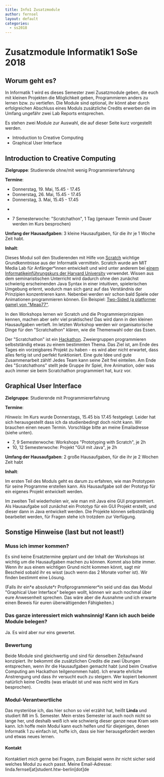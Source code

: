 ```yaml
---
title: Info1 Zusatzmodule
author: fernsel
layout: default
categories:
  - ss2018
---
```


# Zusatzmodule Informatik1 SoSe 2018
## Worum geht es?

In Informatik 1 wird es dieses Semester zwei Zusatzmodule geben, die euch mit kleinen Projekten die Möglichkeit geben, Programmieren anders zu lernen bzw. zu vertiefen.
Die Module sind optional, ihr könnt aber durch erfolgreichen Abschluss eines Moduls zusätzliche Credits erwerben die im Umfang ungefähr zwei Lab Reports entsprechen.

Es stehen zwei Module zur Auswahl, die auf dieser Seite kurz vorgestellt werden.
* Introduction to Creative Computing
* Graphical User Interface

## Introduction to Creative Computing
 **Zielgruppe**: Studierende ohne/mit wenig Programmiererfahrung

 **Termine**:
* Donnerstag, 19. Mai, 15.45 - 17.45
* Donnerstag, 26. Mai, 15.45 - 17.45
* Donnerstag, 3. Mai, 15.45 - 17.45
* ~~~Donnerstag, 10. Mai, 15.45 - 17.45~~~ Feiertag! Wir benötigen einen Ersatztermin
 * 7 Semesterwoche: "Scratchathon", 1 Tag (genauer Termin und Dauer werden im Kurs besprochen)

 **Umfang der Hausaufgaben**: 3 kleine Hausaufgaben, für die ihr je 1 Woche Zeit habt.

 **Inhalt**:

 Dieses Modul soll den Studierenden mit Hilfe von [Scratch](https://scratch.mit.edu/) wichtige Grundkenntnisse aus der Informatik vermitteln. Scratch wurde am MIT Media Lab für Anfänger\*innen entwickelt und wird unter anderem bei [einem Informatikeinführungskurs der Harvard University](https://cs50.harvard.edu/) verwendet. Wissen aus dem seminaristischen Unterricht wird dadurch ohne den zunächst schwierig erscheinenden Java Syntax in einer intuitiven, spielerischen Umgebung erlernt, wodurch man sich ganz auf das Verständnis der Prinzipien konzentrieren kann. Nebenbei werden wir schon bald Spiele oder Animationen programmieren können. Ein Beispiel:
[Two-Sided (a platformer game) von "Meap77"](https://scratch.mit.edu/projects/168683785/).

In den Workshops lernen wir Scratch und die Programmierprinzipien kennen, machen aber sehr viel praktisches! Das wird dann in den kleinen Hausaufgaben vertieft. Im letzten Workshop werden wir organisatorische Dinge für den "Scratchathon" klären, wie die Themenwahl oder das Essen.

Der "Scratchathon" ist ein [Hackathon](https://de.wikipedia.org/wiki/Hackathon). Zweiergruppen programmieren selbstständig etwas zu einem bestimmten Thema. Das Ziel ist, am Ende des Tages ein vorzeigbares Projekt zu haben - es wird aber nicht erwartet, dass alles fertig ist und perfekt funktioniert. Eine gute Idee und gute Zusammenarbeit zählt! Jedes Team kann seine Zeit frei einteilen.
Am Ende des "Scratchathons" stellt jede Gruppe ihr Spiel, ihre Animation, oder was auch immer sie beim Scratchathon programmiert hat, kurz vor.

## Graphical User Interface
**Zielgruppe**: Studierende mit Programmiererfahrung

**Termine**:

*Hinweis*: Im Kurs wurde Donnerstags, 15.45 bis 17.45 festgelegt. Leider hat sich herausgestellt dass ich da studienbedingt doch nicht kann. Wir brauchen einen neuen Termin. Vorschläge bitte an meine Emailadresse (siehe unten).
* 7, 9 Semesterwoche: Workshops "Prototyping with Scratch", je 2h
* 10, 12 Semesterwoche: Projekt "GUI mit Java", je 2h

**Umfang der Hausaufgaben**: 2 große Hausaufgaben, für die ihr je 2 Wochen Zeit habt

**Inhalt**:

Im ersten Teil des Moduls geht es darum zu erfahren, wie man Prototypen für seine Programme erstellen kann. Als Hausaufgabe soll der Prototyp für ein eigenes Projekt entwickelt werden.

Im zweiten Teil wiederholen wir, wie man mit Java eine GUI programmiert. Als Hausaufgabe soll zunächst ein Prototyp für ein GUI Projekt erstellt, und dieser dann in Java entwickelt werden. Die Projekte können selbstständig bearbeitet werden, für Fragen stehe ich trotzdem zur Verfügung.

## Sonstige Hinweise (last but not least!)

### Muss ich immer kommen?
Es sind keine Ersatztermine geplant und der Inhalt der Workshops ist wichtig um die Hausaufgaben machen zu können. Kommt also bitte immer. Wenn ihr aus einem wichtigen Grund nicht kommen könnt, sagt mir Bescheid sobald ihr es wisst (auch wenn das 2 Monate vorher ist). Wir finden bestimmt eine Lösung.

(Falls ihr ein\*e absolute\*r Profiprogrammierer\*in seid und das das Modul "Graphical User Interface" belegen wollt, können wir auch nochmal über eure Anwesenheit sprechen. Das wäre aber die Ausnahme und ich erwarte einen Beweis für euren überwältigenden Fähigkeiten.)

### Das ganze interessiert mich wahnsinnig! Kann ich auch beide Module belegen?
Ja. Es wird aber nur eins gewertet.

### Bewertung
Beide Module sind gleichwertig und sind für denselben Zeitaufwand konzipiert. Ihr bekommt die zusätzlichen Credits die zwei Übungen entsprechen, wenn ihr die Hausaufgaben gemacht habt (und beim Creative Computing am Hackathon teilgenommen habt). Ich erwarte ehrliche Anstrengung und dass ihr versucht euch zu steigern. Wer kopiert bekommt natürlich keine Credits (was erlaubt ist und was nicht wird im Kurs besprochen).

### Modul-Verantwortliche
Das mysteriöse ich, das hier schon so viel erzählt hat, heißt **Linda** und studiert IMI im 5. Semester. Mein erstes Semester ist auch noch nicht so lange her, und deshalb weiß ich wie schwierig dieser ganze neue Kram sein kann. Ich hoffe mein Modul kann euch helfen und für diejenigen, denen Informatik 1 zu einfach ist, hoffe ich, dass sie hier herausgefordert werden und etwas neues lernen.

#### Kontakt
Kontaktiert mich gerne bei Fragen, zum Beispiel wenn ihr nicht sicher seid welches Modul zu euch passt. Meine Email-Adresse: linda.fernsel[at]student.htw-berlin[dot]de
